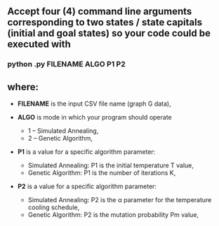 ## Accept four (4) command line arguments corresponding to two states / state capitals (initial and goal states) so your code could be executed with

### python .py FILENAME ALGO P1 P2

## where:

- **FILENAME** is the input CSV file name (graph G data),
- **ALGO** is mode in which your program should operate

  - 1 – Simulated Annealing,
  - 2 – Genetic Algorithm,

- **P1** is a value for a specific algorithm parameter:

  - Simulated Annealing: P1 is the initial temperature T value,
  - Genetic Algorithm: P1 is the number of iterations K,

- **P2** is a value for a specific algorithm parameter:

  - Simulated Annealing: P2 is the α parameter for the temperature cooling schedule,
  - Genetic Algorithm: P2 is the mutation probability Pm value,
